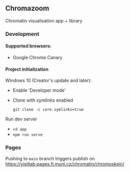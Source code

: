 ## Chromazoom

Chromatin visualisation app + library

### Development


#### Supported browsers:
 - Google Chrome Canary

#### Project initialization

Windows 10 (Creator's update and later): 
 - Enable 'Developer mode'
 - Clone with symlinks enabled
  
    `git clone -c core.symlinks=true`


Run dev server
- `cd app`
- `npm run serve`



### Pages
Pushing to `main` branch triggers publish on https://visitlab.pages.fi.muni.cz/chromatin/chromoskein/
